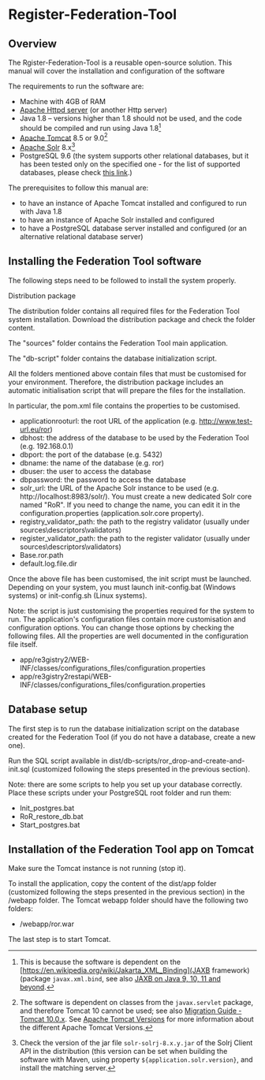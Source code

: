 # Register-Federation-Tool

## Overview
The Rgister-Federation-Tool is a reusable open-source solution.
This manual will cover the installation and configuration of the software

The requirements to run the software are:

* Machine with 4GB of RAM
* [Apache Httpd server](https://httpd.apache.org/) (or another Http server)
* Java 1.8 – versions higher than 1.8 should not be used, and the code should be compiled and run using Java 1.8[^note_java_8]
* [Apache Tomcat](https://tomcat.apache.org) 8.5 or 9.0[^note_apache_tomcat]
* [Apache Solr](https://solr.apache.org/) 8.x[^note_apache_solr]
* PostgreSQL 9.6 (the system supports other relational databases, but it has been tested only on the specified one - for the list of supported databases, please check [this link](https://wiki.eclipse.org/EclipseLink/FAQ/JPA).)

[^note_java_8]: This is because the software is dependent on the [https://en.wikipedia.org/wiki/Jakarta_XML_Binding](JAXB framework) (package `javax.xml.bind`, see also [JAXB on Java 9, 10, 11 and beyond](https://www.jesperdj.com/2018/09/30/jaxb-on-java-9-10-11-and-beyond/).
[^note_apache_solr]: Check the version of the jar file `solr-solrj-8.x.y.jar` of the Solrj Client API in the distribution (this version can be set when building the software with Maven, using property `${application.solr.version}`, and install the matching server.
[^note_apache_tomcat]: The software is dependent on classes from the `javax.servlet` package, and therefore Tomcat 10 cannot be used; see also [Migration Guide - Tomcat 10.0.x](https://tomcat.apache.org/migration-10.html). See [Apache Tomcat Versions](https://tomcat.apache.org/whichversion.html) for more information about the different Apache Tomcat Versions.

The prerequisites to follow this manual are:
* to have an instance of Apache Tomcat installed and configured to run with Java 1.8
* to have an instance of Apache Solr installed and configured
* to have a PostgreSQL database server installed and configured (or an alternative relational database server)

## Installing the Federation Tool software 

The following steps need to be followed to install the system properly. 

Distribution package 

The distribution folder contains all required files for the Federation Tool system installation. Download the distribution package and check the folder content. 

The "sources" folder contains the Federation Tool main application. 

The "db-script" folder contains the database initialization script. 

All the folders mentioned above contain files that must be customised for your environment. Therefore, the distribution package includes an automatic initialisation script that will prepare the files for the installation. 

In particular, the pom.xml file contains the properties to be customised. 

* applicationrooturl: the root URL of the application (e.g. http://www.test-url.eu/ror) 
* dbhost: the address of the database to be used by the Federation Tool (e.g. 192.168.0.1) 
* dbport: the port of the database (e.g. 5432) 
* dbname: the name of the database (e.g. ror) 
* dbuser: the user to access the database 
* dbpassword: the password to access the database 
* solr_url: the URL of the Apache Solr instance to be used (e.g. http://localhost:8983/solr/). You must create a new dedicated Solr core named "RoR". If you need to change the name, you can edit it in the configuration.properties (application.solr.core property). 
* registry_validator_path: the path to the registry validator (usually under sources\descriptors\validators) 
* register_validator_path: the path to the register validator (usually under sources\descriptors\validators) 
* Base.ror.path 
* default.log.file.dir 

Once the above file has been customised, the init script must be launched. Depending on your system, you must launch init-config.bat (Windows systems) or init-config.sh (Linux systems). 

Note: the script is just customising the properties required for the system to run. The application's configuration files contain more customisation and configuration options. You can change those options by checking the following files. All the properties are well documented in the configuration file itself. 

* app/re3gistry2/WEB-INF/classes/configurations_files/configuration.properties 
* app/re3gistry2restapi/WEB-INF/classes/configurations_files/configuration.properties 

## Database setup 

The first step is to run the database initialization script on the database created for the Federation Tool (if you do not have a database, create a new one). 

Run the SQL script available in dist/db-scripts/ror_drop-and-create-and-init.sql (customized following the steps presented in the previous section). 

Note: there are some scripts to help you set up your database correctly. Place these scripts under your PostgreSQL root folder and run them: 
* Init_postgres.bat 
* RoR_restore_db.bat 
* Start_postgres.bat 

## Installation of the Federation Tool app on Tomcat 

Make sure the Tomcat instance is not running (stop it). 

To install the application, copy the content of the dist/app folder (customized following the steps presented in the previous section) in the <tomcat-home>/webapp folder. The Tomcat webapp folder should have the following two folders: 

* <tomcat-home>/webapp/ror.war 

The last step is to start Tomcat. 
